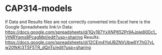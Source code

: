 # CAP314-models
If Data and Results files are not correctly converted into Excel here is the Google Spreadsheets link:\n
Data: https://docs.google.com/spreadsheets/d/1Qy187YxXNP652Pr9AJpie80Dc1_VtNRYqms8PcagMpI/edit?usp=sharing
Results: https://docs.google.com/spreadsheets/d/12CEm4YqUBZNVUbw6Y7hG7yLw20fkKj3TSF5TR_dQnTs/edit?usp=sharing

